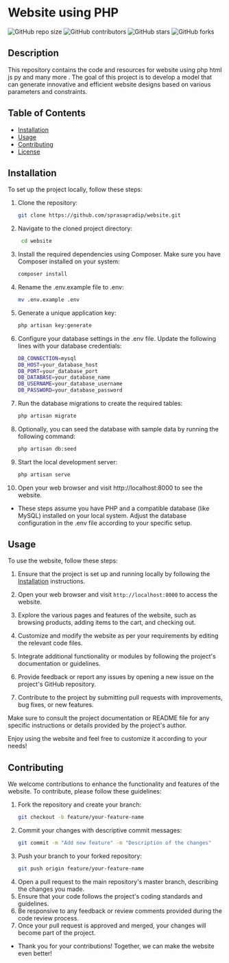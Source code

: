 # Website using PHP


![GitHub repo size](https://img.shields.io/github/repo-size/sprasapradip/website)
![GitHub contributors](https://img.shields.io/github/contributors/sprasapradip/website)
![GitHub stars](https://img.shields.io/github/stars/sprasapradip/website?style=social)
![GitHub forks](https://img.shields.io/github/forks/sprasapradip/website?style=social)

## Description
This repository contains the code and resources for website using php html js py and many more . The goal of this project is to develop a model that can generate innovative and efficient website designs based on various parameters and constraints.

## Table of Contents
- [Installation](#installation)
- [Usage](#usage)
- [Contributing](#contributing)
- [License](#license)

## Installation
To set up the project locally, follow these steps:

1. Clone the repository:
   ```bash
   git clone https://github.com/sprasapradip/website.git
2. Navigate to the cloned project directory:
    ```bash
     cd website
3. Install the required dependencies using Composer. Make sure you have Composer installed on your system:
   ```bash
   composer install

4. Rename the .env.example file to .env:
   ```bash
   mv .env.example .env
5. Generate a unique application key:
   ```bash
   php artisan key:generate

6. Configure your database settings in the .env file. Update the following lines with your database credentials:
   ```bash
   DB_CONNECTION=mysql
   DB_HOST=your_database_host
   DB_PORT=your_database_port
   DB_DATABASE=your_database_name
   DB_USERNAME=your_database_username
   DB_PASSWORD=your_database_password
7. Run the database migrations to create the required tables:
   ```bash
   php artisan migrate

8. Optionally, you can seed the database with sample data by running the following command:
   ```bash
   php artisan db:seed
9. Start the local development server:
   ```bash
   php artisan serve

10. Open your web browser and visit http://localhost:8000 to see the website.

- These steps assume you have PHP and a compatible database (like MySQL) installed on your local system. Adjust the database configuration in the .env file according to your specific setup.

## Usage

To use the website, follow these steps:

1. Ensure that the project is set up and running locally by following the [Installation](#installation) instructions.

2. Open your web browser and visit `http://localhost:8000` to access the website.

3. Explore the various pages and features of the website, such as browsing products, adding items to the cart, and checking out.

4. Customize and modify the website as per your requirements by editing the relevant code files.

5. Integrate additional functionality or modules by following the project's documentation or guidelines.

6. Provide feedback or report any issues by opening a new issue on the project's GitHub repository.

7. Contribute to the project by submitting pull requests with improvements, bug fixes, or new features.

Make sure to consult the project documentation or README file for any specific instructions or details provided by the project's author.

Enjoy using the website and feel free to customize it according to your needs!

## Contributing

We welcome contributions to enhance the functionality and features of the website. To contribute, please follow these guidelines:

1. Fork the repository and create your branch:
   ```bash
   git checkout -b feature/your-feature-name


2. Commit your changes with descriptive commit messages:
   ```bash
   git commit -m "Add new feature" -m "Description of the changes"
3. Push your branch to your forked repository:
   ```bash
   git push origin feature/your-feature-name
4. Open a pull request to the main repository's master branch, describing the changes you made.
5. Ensure that your code follows the project's coding standards and guidelines.
6. Be responsive to any feedback or review comments provided during the code review process.
7. Once your pull request is approved and merged, your changes will become part of the project.

- Thank you for your contributions! Together, we can make the website even better!


